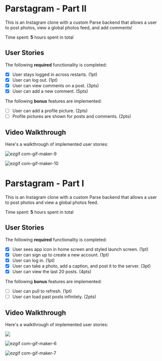 # Parstagram - Part II

This is an Instagram clone with a custom Parse backend that allows a user to post photos, view a global photos feed, and add comments!

Time spent: **5** hours spent in total

## User Stories

The following **required** functionality is completed:

- [x] User stays logged in across restarts. (1pt)
- [x] User can log out. (1pt)
- [x] User can view comments on a post. (3pts)
- [x] User can add a new comment. (5pts)

The following **bonus** features are implemented:

- [ ] User can add a profile picture. (2pts)
- [ ] Profile pictures are shown for posts and comments. (2pts)

## Video Walkthrough

Here's a walkthrough of implemented user stories:

![ezgif com-gif-maker-9](https://user-images.githubusercontent.com/68205883/137633365-6671e831-d7ec-474c-a1af-3d82f0287a52.gif)

![ezgif com-gif-maker-10](https://user-images.githubusercontent.com/68205883/137809762-4275a735-97bf-4287-b68e-496a62c698ac.gif)


# Parstagram - Part I

This is an Instagram clone with a custom Parse backend that allows a user to post photos and view a global photos feed.

Time spent: **5** hours spent in total

## User Stories

The following **required** functionality is completed:

- [x] User sees app icon in home screen and styled launch screen. (1pt)
- [x] User can sign up to create a new account. (1pt)
- [x] User can log in. (1pt)
- [x] User can take a photo, add a caption, and post it to the server. (3pt)
- [x] User can view the last 20 posts. (4pts)

The following **bonus** features are implemented:

- [ ] User can pull to refresh. (1pt)
- [ ] User can load past posts infinitely. (2pts)

## Video Walkthrough

Here's a walkthrough of implemented user stories:

![](https://i.imgur.com/XGacmWo.gif)

![ezgif com-gif-maker-6](https://user-images.githubusercontent.com/68205883/136706357-f4c4469c-b609-4f04-bdae-991e414db362.gif)


![ezgif com-gif-maker-7](https://user-images.githubusercontent.com/68205883/136814801-a106e0b4-fe41-4dc9-93a8-3a6c390e1952.gif)
